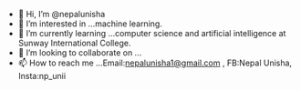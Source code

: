 - 👋 Hi, I’m @nepalunisha
- 👀 I’m interested in ...machine learning.
- 🌱 I’m currently learning ...computer science and artificial intelligence at Sunway International College.
- 💞️ I’m looking to collaborate on ...
- 📫 How to reach me ...Email:nepalunisha1@gmail.com , FB:Nepal Unisha, Insta:np_unii

<!---
nepalunisha/nepalunisha is a ✨ special ✨ repository because its `README.md` (this file) appears on your GitHub profile.
You can click the Preview link to take a look at your changes.
--->
